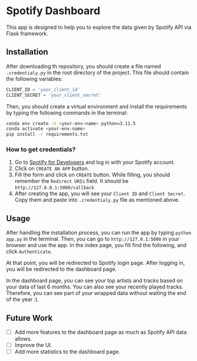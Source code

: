 # Spotify Dashboard
This app is designed to help you to explore the data given by Spotify API via Flask framework.

## Installation
After downloading th repository, you should create a file named `.credentialy.py` in the root directory of the project. This file should contain the following variables:
``` python
CLIENT_ID = 'your_client_id'
CLIENT_SECRET = 'your_client_secret'
```
Then, you should create a virtual environment and install the requirements by typing the following commands in the terminal:
``` bash
conda env create -n <your-env-name> python=3.11.5
conda activate <your-env-name>
pip install -r requirements.txt
```


### How to get credentials?
1. Go to [Spotify for Developers](https://developer.spotify.com/dashboard/applications) and log in with your Spotify account.
2. Click on `CREATE AN APP` button.
3. Fill the form and click on `CREATE` button. While filling, you should remember the `Redirect URIs` field. It should be `http://127.0.0.1:5000/callback`
4. After creating the app, you will see your `Client ID` and `Client Secret`. Copy them and paste into `.credentialy.py` file as mentioned above.

## Usage
After handling the installation process, you can run the app by typing `python app.py` in the terminal. Then, you can go to `http://127.0.1:5000` in your browser and use the app.
In the index page, you fill find the following, and click `Authenticate`. <br>

At that point, you will be redirected to Spotify login page. After logging in, you will be redirected to the dashboard page. <br>

In the dashboard page, you can see your top artists and tracks based on your data of last 6 months. You can also see your recently played tracks. Therefore, you can see part of your wrapped data without waiting the end of the year :). <br>
## Future Work
- [ ] Add more features to the dashboard page as much as Spotify API data allows.
- [ ] Improve the UI.
- [ ] Add more statistics to the dashboard page.